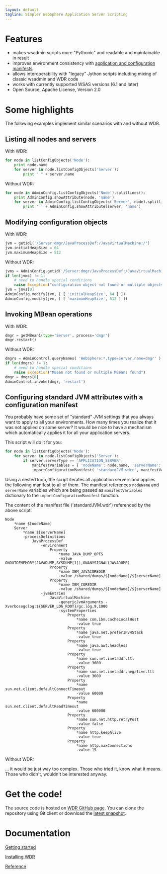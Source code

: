 ```yaml
---
layout: default
tagline: Simpler WebSphere Application Server Scripting
---
```



# Features

* makes wsadmin scripts more "Pythonic" and readable and maintainable in result
* improves environment consistency with [application and configuration manifests](manifests.html)
* allows interoperability with "legacy" Jython scripts including mixing of classic wsadmin and WDR code
* works with currently supported WSAS versions (6.1 and later)
* Open Source, Apache License, Version 2.0

# Some highlights

The following examples implement similar scenarios with and without WDR.

## Listing all nodes and servers

With WDR:

```python
for node in listConfigObjects('Node'):
    print node.name
    for server in node.listConfigObjects('Server'):
        print " " + server.name
```

Without WDR:

```python
for node in AdminConfig.listConfigObjects('Node').splitlines():
    print AdminConfig.showAttribute(node, 'name')
    for server in AdminConfig.listConfigObjects('Server', node).splitlines():
        print ' ' + AdminConfig.showAttribute(server, 'name')
```

## Modifying configuration objects

With WDR:

```python
jvm = getid1('/Server:dmgr/JavaProcessDef:/JavaVirtualMachine:/')
jvm.initialHeapSize = 64
jvm.maximumHeapSize = 512
```

Without WDR:

```python
jvms = AdminConfig.getid('/Server:dmgr/JavaProcessDef:/JavaVirtualMachine:/').splitlines()
if len(jvms) != 1:
    # need to handle special conditions
    raise Exception("configuration object not found or multiple objects found")
jvm = jmvs[0]
AdminConfig.modify(jvm, [ [ 'initialHeapSize', 64 ] ])
AdminConfig.modify(jvm, [ [ 'maximumHeapSize', 512 ] ])
```

## Invoking MBean operations

With WDR:

```python
dmgr = getMBean1(type='Server', process='dmgr')
dmgr.restart()
```

Without WDR:

```python
dmgrs = AdminControl.queryNames( 'WebSphere:*,type=Server,name=dmgr' ).splitlines()
if len(dmgrs) != 1:
    # need to handle special conditions
    raise Exception("MBean not found or multiple MBeans found")
dmgr = dmgrs[0]
AdminControl.invoke(dmgr, 'restart')
```

## Configuring standard JVM attributes with a configuration manifest

You probably have some set of "standard" JVM settings that you always want to apply to all your environments. How many times you realize that it was not applied on some server? It would be nice to have a mechanism which automatically applies it for all your application servers.

This script will do it for you:

```python
for node in listConfigObjects('Node'):
    for server in node.listConfigObjects('Server'):
        if server.serverType == 'APPLICATION_SERVER':
            manifestVariables = { 'nodeName': node.name, 'serverName': server.name }
            importConfigurationManifest( 'standardJVM.wdrc', manifestVariables )
```

Using a nested loop, the script iterates all application servers and applies the following manifest to all of them. The manifest references `nodeName` and `serverName` variables which are being passed as `manifestVariables` dictionary to the `importConfigurationManifest` function.

The content of the manifest file ('standardJVM.wdr') referenced by the above script:

    Node
    	*name $[nodeName]
    	Server
    		*name $[serverName]
    		-processDefinitions
    			JavaProcessDef
    				-environment
    					Property
    						*name JAVA_DUMP_OPTS
    						-value ONOUTOFMEMORY(JAVADUMP,SYSDUMP[1]),ONANYSIGNAL(JAVADUMP)
    					Property
    						*name IBM_JAVACOREDIR
    						-value /shared/dumps/$[nodeName]/$[serverName]
    					Property
    						*name IBM_COREDIR
    						-value /shared/dumps/$[nodeName]/$[serverName]
    				-jvmEntries
    					JavaVirtualMachine
    						-genericJvmArguments -Xverbosegclog:${SERVER_LOG_ROOT}/gc.log,9,1000
    						-systemProperties
    							Property
    								*name com.ibm.cacheLocalHost
    								-value true
    							Property
    								*name java.net.preferIPv4Stack
    								-value true
    							Property
    								*name java.awt.headless
    								-value true
    							Property
    								*name sun.net.inetaddr.ttl
    								-value 3600
    							Property
    								*name sun.net.inetaddr.negative.ttl
    								-value 3600
    							Property
    								*name sun.net.client.defaultConnectTimeout
    								-value 60000
    							Property
    								*name sun.net.client.defaultReadTimeout
    								-value 600000
    							Property
    								*name sun.net.http.retryPost
    								-value false
    							Property
    								*name http.keepAlive
    								-value true
    							Property
    								*name http.maxConnections
    								-value 15

Without WDR:

... it would be just way too complex. Those who tried it, know what it means. Those who didn't, wouldn't be interested anyway.

# Get the code!

The source code is hosted on [WDR GitHub page](https://github.com/WDR/WDR).
You can clone the repository using Git client or download the [latest snapshot](https://github.com/WDR/WDR/archive/master.zip).

# Documentation

[Getting started](getting_started.html)

[Installing WDR](install.html)

[Reference](reference/index.html)
